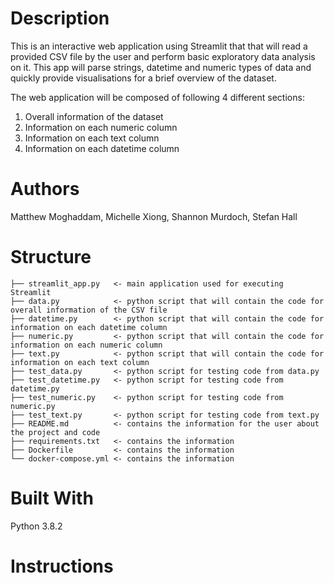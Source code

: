 # Description
This is an interactive web application using Streamlit that that will read a provided CSV file by the user and perform basic exploratory data analysis on it.
This app will parse strings, datetime and numeric types of data and quickly provide visualisations for a brief overview of the dataset.

The web application will be composed of following 4 different sections:
1.	Overall information of the dataset
2.	Information on each numeric column
3.	Information on each text column
4.	Information on each datetime column

# Authors
Matthew Moghaddam,
Michelle Xiong,
Shannon Murdoch,
Stefan Hall

# Structure

    ├── streamlit_app.py   <- main application used for executing Streamlit
    ├── data.py            <- python script that will contain the code for overall information of the CSV file 
    ├── datetime.py        <- python script that will contain the code for information on each datetime column 
    ├── numeric.py         <- python script that will contain the code for information on each numeric column 
    ├── text.py            <- python script that will contain the code for information on each text column 
    ├── test_data.py       <- python script for testing code from data.py
    ├── test_datetime.py   <- python script for testing code from datetime.py
    ├── test_numeric.py    <- python script for testing code from numeric.py
    ├── test_text.py       <- python script for testing code from text.py
    ├── README.md          <- contains the information for the user about the project and code
    ├── requirements.txt   <- contains the information
    ├── Dockerfile         <- contains the information
    └── docker-compose.yml <- contains the information

# Built With
Python 3.8.2

# Instructions



